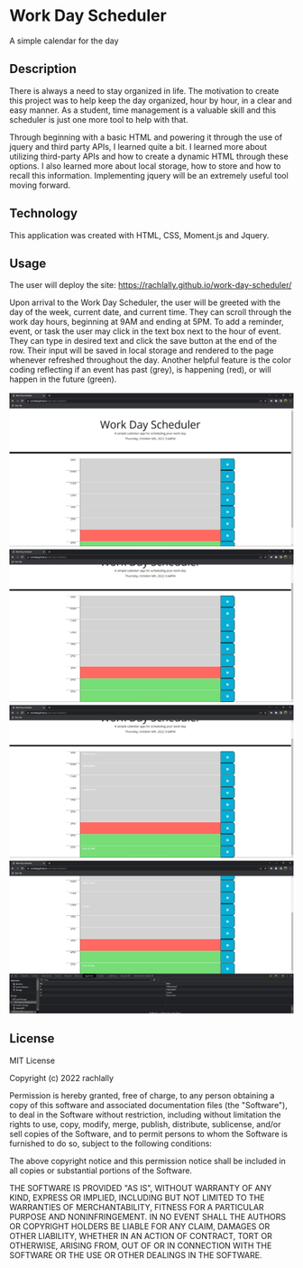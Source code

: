 # Work Day Scheduler
A simple calendar for the day

## Description

There is always a need to stay organized in life.  The motivation to create this project was to help keep the day organized, hour by hour, in a clear and easy manner.  As a student, time management is a valuable skill and this scheduler is just one more tool to help with that.

Through beginning with a basic HTML and powering it through the use of jquery and third party APIs, I learned quite a bit.  I learned more about utilizing third-party APIs and how to create a dynamic HTML through these options.  I also learned more about local storage, how to store and how to recall this information.  Implementing jquery will be an extremely useful tool moving forward.

## Technology

This application was created with HTML, CSS, Moment.js and Jquery.

## Usage

The user will deploy the site: https://rachlally.github.io/work-day-scheduler/ 

Upon arrival to the Work Day Scheduler, the user will be greeted with the day of the week, current date, and current time.  They can scroll through the work day hours, beginning at 9AM and ending at 5PM.  To add a reminder, event, or task the user may click in the text box next to the hour of event.  They can type in desired text and click the save button at the end of the row.  Their input will be saved in local storage and rendered to the page whenever refreshed throughout the day.  Another helpful feature is the color coding reflecting if an event has past (grey), is happening (red), or will happen in the future (green).  

![LandingPage](./assets/Landing%20Page.png)
![ScrollDown](./assets/Scroll%20Down.png)
![SavedItems](./assets/Saved%20Items.png)
![LocalStorage](./assets/Local%20Storage%20in%20Use.png)

## License

MIT License

Copyright (c) 2022 rachlally

Permission is hereby granted, free of charge, to any person obtaining a copy
of this software and associated documentation files (the "Software"), to deal
in the Software without restriction, including without limitation the rights
to use, copy, modify, merge, publish, distribute, sublicense, and/or sell
copies of the Software, and to permit persons to whom the Software is
furnished to do so, subject to the following conditions:

The above copyright notice and this permission notice shall be included in all
copies or substantial portions of the Software.

THE SOFTWARE IS PROVIDED "AS IS", WITHOUT WARRANTY OF ANY KIND, EXPRESS OR
IMPLIED, INCLUDING BUT NOT LIMITED TO THE WARRANTIES OF MERCHANTABILITY,
FITNESS FOR A PARTICULAR PURPOSE AND NONINFRINGEMENT. IN NO EVENT SHALL THE
AUTHORS OR COPYRIGHT HOLDERS BE LIABLE FOR ANY CLAIM, DAMAGES OR OTHER
LIABILITY, WHETHER IN AN ACTION OF CONTRACT, TORT OR OTHERWISE, ARISING FROM,
OUT OF OR IN CONNECTION WITH THE SOFTWARE OR THE USE OR OTHER DEALINGS IN THE
SOFTWARE.